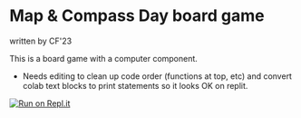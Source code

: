 # Map & Compass Day board game
written by CF'23

This is a board game with a computer component.

* Needs editing to clean up code order (functions at top, etc) and convert colab text blocks to print statements so it looks OK on replit.

[![Run on Repl.it](https://repl.it/badge/github/athenian-ct-projects/Map-Compass-Board-Game-CF)](https://repl.it/github/athenian-ct-projects/Map-Compass-Board-Game-CF)
